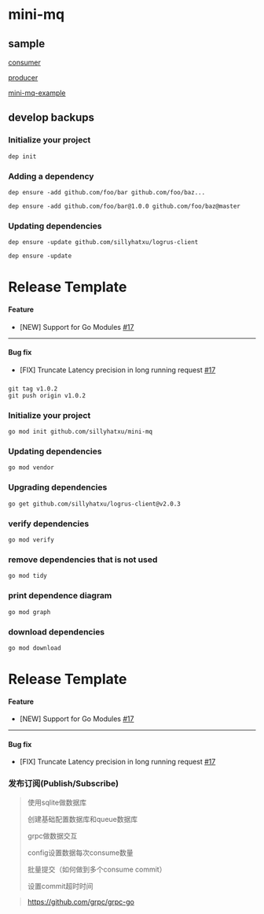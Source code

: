 # mini-mq

## sample

[consumer](https://github.com/sillyhatxu/mini-mq/blob/master/client/consumer/consumer_test.go)

[producer](https://github.com/sillyhatxu/mini-mq/blob/master/client/producer/producer_test.go)

[mini-mq-example](https://github.com/sillyhatxu/mini-mq-example)


## develop backups

### Initialize your project

```
dep init
```

### Adding a dependency

```
dep ensure -add github.com/foo/bar github.com/foo/baz...

dep ensure -add github.com/foo/bar@1.0.0 github.com/foo/baz@master
```

### Updating dependencies

```
dep ensure -update github.com/sillyhatxu/logrus-client

dep ensure -update
```

# Release Template

#### Feature

* [NEW] Support for Go Modules [#17](https://github.com/sillyhatxu/convenient-utils/issues/17)

---

#### Bug fix

* [FIX] Truncate Latency precision in long running request [#17](https://github.com/sillyhatxu/convenient-utils/issues/17)

###

```
git tag v1.0.2
git push origin v1.0.2
```


### Initialize your project

```
go mod init github.com/sillyhatxu/mini-mq
```

### Updating dependencies

```
go mod vendor
```

### Upgrading dependencies
```
go get github.com/sillyhatxu/logrus-client@v2.0.3
```

### verify dependencies

```
go mod verify
```

### remove dependencies that is not used

```
go mod tidy
```

### print dependence diagram

```
go mod graph
```

### download dependencies

```
go mod download
```

# Release Template

#### Feature

* [NEW] Support for Go Modules [#17](https://github.com/sillyhatxu/convenient-utils/issues/17)

---

#### Bug fix

* [FIX] Truncate Latency precision in long running request [#17](https://github.com/sillyhatxu/convenient-utils/issues/17)


### 发布订阅(Publish/Subscribe)

> 使用sqlite做数据库
>
> 创建基础配置数据库和queue数据库
> 
> grpc做数据交互
>
> config设置数据每次consume数量
> 
> 批量提交（如何做到多个consume commit）
> 
> 设置commit超时时间
> 
> 
> 
> 

> https://github.com/grpc/grpc-go